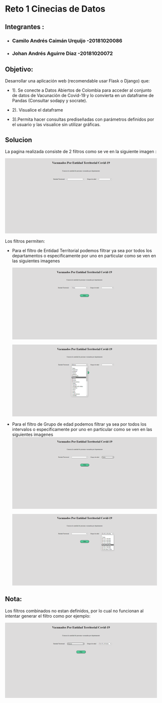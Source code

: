 # Reto 1  Cinecias de Datos
## Integrantes :
* ###  Camilo Andrés Caimán Urquijo -20181020086
* ###  Johan Andrés Aguirre Diaz -20181020072


## Objetivo:

Desarrollar una aplicación web (recomendable usar Flask o Django) que:

* 1). Se conecte a Datos Abiertos de Colombia para acceder al conjunto de datos de Vacunación de Covid-19 y lo convierta en un dataframe de Pandas (Consultar sodapy y socrate).

* 2). Visualice el dataframe

* 3).Permita hacer consultas prediseñadas con parámetros definidos por el usuario y las visualice sin utilizar gráficas.

## Solucion

La pagina realizada consiste de 2 filtros como se ve en la siguiente  imagen :

![imagen1](imagenes/paginasinfiltros.png)

Los filtros permiten:
    
*  Para el filtro de Entidad Territorial podemos filtrar ya sea por todos los departamentos o especificamente por uno en particular como se ven en las siguientes imagenes

   ![imagen2](imagenes/entdiad_todos.png)
   <br>

   ![imagen3](imagenes/entidad_cual.png) 

* Para el filtro de Grupo de edad podemos filtrar ya sea por todos los intervalos o especificamente por uno en particular como se ven en las siguientes imagenes
    ![imagen4](imagenes/edad_todos.png)
    <br>

    ![imagen5](imagenes/edad_cual.png) 


## **Nota:**

Los filtros combinados no estan definidos, por lo cual no funcionan al  intentar generar el filtro como por ejemplo:

![imagen6](imagenes/no.png)
      